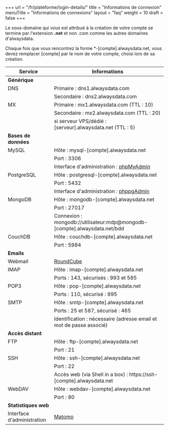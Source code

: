 +++
url = "/fr/plateforme/login-details/"
title = "Informations de connexion"
menuTitle = "Informations de connexions"
layout = "faq"
weight = 10
draft = false
+++


Le sous-domaine qui vous est attribué à la création de votre compte se termine par l'extension **.net** et non .com comme les autres domaines d'alwaysdata.

Chaque fois que vous rencontrez la forme *-[compte].alwaysdata.net, vous devez remplacer [compte] par le nom de votre compte, choisi lors de sa création.



|Service|Informations|
|----|----|
|**Générique**||
|DNS|Primaire : dns1.alwaysdata.com|
||Secondaire : dns2.alwaysdata.com|
|MX|Primaire : mx1.alwaysdata.com (TTL : 10)|
||Secondaire : mx2.alwaysdata.com (TTL : 20)|
||si serveur VPS/dédié : [serveur].alwaysdata.net (TTL : 5)|
|**Bases de données**||
|MySQL|Hôte : mysql-[compte].alwaysdata.net|
||Port : 3306|
||Interface d'administration : [phpMyAdmin](https://phpmyadmin.alwaysdata.com)|
|PostgreSQL|Hôte : postgresql-[compte].alwaysdata.net|
||Port : 5432|
||Interface d'administration : [phppgAdmin](https://phppgadmin.alwaysdata.com)|
|MongoDB|Hôte : mongodb-[compte].alwaysdata.net|
||Port : 27017|
||Connexion : mongodb://utilisateur:mdp@mongodb-[compte].alwaysdata.net/bdd|
|CouchDB|Hôte : couchdb-[compte].alwaysdata.net|
||Port : 5984|
|**Emails**||
|Webmail|[RoundCube](https://webmail.alwaysdata.com)|
|IMAP|Hôte : imap-[compte].alwaysdata.net|
||Ports : 143, sécurisés : 993 et 585|
|POP3|Hôte : pop-[compte].alwaysdata.net|
||Ports : 110, sécurisé : 995|
|SMTP|Hôte : smtp-[compte].alwaysdata.net|
||Ports : 25 et 587, sécurisé : 465|
||Identification : nécessaire (adresse email et mot de passe associé)|
|**Accès distant**||
|FTP|Hôte : ftp-[compte].alwaysdata.net|
||Port : 21|
|SSH|Hôte : ssh-[compte].alwaysdata.net|
||Port : 22|
||Accès web (via Shell in a box) : https://ssh-[compte].alwaysdata.net|
|WebDAV|Hôte : webdav-[compte].alwaysdata.net|
||Port : 80|
|**Statistiques web**|
|Interface d'administration|[Matomo](https://analytics.alwaysdata.com)|
